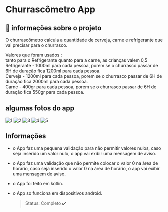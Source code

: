 # Churrascômetro App

## 📝 informações sobre o projeto 
 O churrascômetro calcula a quantidade de cerveja, carne e refrigerante que vai precisar para o churrasco.
 
 Valores que foram usados :<br>
  tanto para o Refrigerante quanto para a carne, as crianças valem 0,5<br>
  Refrigerante - 1000ml para cada pessoa, porem se o churrasco passar de 6H de duração fica 1200ml para cada pessoa.<br>
  Cerveja - 1200ml para cada pessoa, porem se o churrasco passar de 6H de duração fica 2000ml para cada pessoa.<br>
  Carne - 400gr para cada pessoa, porem se o churrasco passar de 6H de duração fica 550gr para cada pessoa.<br>
  
  ## algumas fotos do app
  
  ![1](https://user-images.githubusercontent.com/80015739/158022535-6e7cc987-6ceb-484d-8f3a-3f378380deb8.png)
  ![2](https://user-images.githubusercontent.com/80015739/158022552-3e3b6b3c-3ae0-4add-922b-1ee0180ec544.png)
  ![3](https://user-images.githubusercontent.com/80015739/158022561-b4f34432-c381-4777-812b-0c5b992985f3.png)
  ![4](https://user-images.githubusercontent.com/80015739/158022572-d0e13449-2001-4aa6-aa29-5062d905546c.png)
  ![5](https://user-images.githubusercontent.com/80015739/158022581-a1fac186-f4dd-4074-b62b-2cf39225d652.png)
  
  ## Informações 

+ o App faz uma pequena validação para não permitir valores nulos, caso seja inserido um valor nulo, o app vai exibir uma mensagem de aviso.
+ o App faz uma validação que não permite colocar o valor 0 na área de horário, caso seja inserido o valor 0 na área de horário, o app vai exibir uma mensagem de aviso.
+ o App foi feito em kotlin.
+ o App so funciona em dispositivos android.
  
  > Status: Completo ✔️
